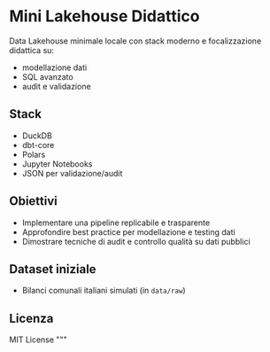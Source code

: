 # Mini Lakehouse Didattico

Data Lakehouse minimale locale con stack moderno e focalizzazione didattica su:
- modellazione dati
- SQL avanzato
- audit e validazione

## Stack
- DuckDB
- dbt-core
- Polars
- Jupyter Notebooks
- JSON per validazione/audit

## Obiettivi
- Implementare una pipeline replicabile e trasparente
- Approfondire best practice per modellazione e testing dati
- Dimostrare tecniche di audit e controllo qualità su dati pubblici

## Dataset iniziale
- Bilanci comunali italiani simulati (in `data/raw`)

## Licenza
MIT License
"""
